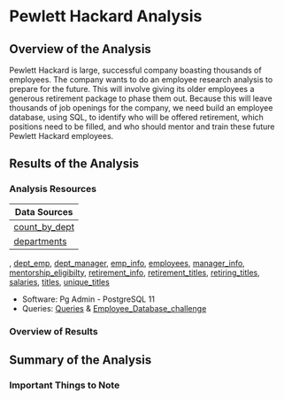 # Pewlett Hackard Analysis

## Overview of the Analysis

Pewlett Hackard is large, successful company boasting thousands of employees. The company wants to do an employee research analysis to prepare for the future. This will involve giving its older employees a generous retirement package to phase them out. Because this will leave thousands of job openings for the company, we need build an employee database, using SQL, to identify who will be offered retirement, which positions need to be filled, and who should mentor and train these future Pewlett Hackard employees.

## Results of the Analysis

### Analysis Resources
Data Sources| 
------------- | 
[count_by_dept](https://github.com/dwwatson1/Pewlett-Hackard-Analysis/blob/main/Data/count_by_dept.csv)  | 
[departments](https://github.com/dwwatson1/Pewlett-Hackard-Analysis/blob/main/Data/departments.csv) | 

, [dept_emp](https://github.com/dwwatson1/Pewlett-Hackard-Analysis/blob/main/Data/dept_emp.csv), [dept_manager](https://github.com/dwwatson1/Pewlett-Hackard-Analysis/blob/main/Data/dept_manager.csv), [emp_info](https://github.com/dwwatson1/Pewlett-Hackard-Analysis/blob/main/Data/emp_info.csv), [employees](https://github.com/dwwatson1/Pewlett-Hackard-Analysis/blob/main/Data/employees.csv), [manager_info](https://github.com/dwwatson1/Pewlett-Hackard-Analysis/blob/main/Data/manager_info.csv), [mentorship_eligibilty](https://github.com/dwwatson1/Pewlett-Hackard-Analysis/blob/main/Data/mentorship_eligibilty.csv), [retirement_info](https://github.com/dwwatson1/Pewlett-Hackard-Analysis/blob/main/Data/retirement_info.csv), [retirement_titles](https://github.com/dwwatson1/Pewlett-Hackard-Analysis/blob/main/Data/retirement_titles.csv), [retiring_titles](https://github.com/dwwatson1/Pewlett-Hackard-Analysis/blob/main/Data/retiring_titles.csv), [salaries](https://github.com/dwwatson1/Pewlett-Hackard-Analysis/blob/main/Data/salaries.csv), [titles](https://github.com/dwwatson1/Pewlett-Hackard-Analysis/blob/main/Data/titles.csv), [unique_titles](https://github.com/dwwatson1/Pewlett-Hackard-Analysis/blob/main/Data/unique_titles.csv)
 
* Software: Pg Admin - PostgreSQL 11 
* Queries: [Queries](https://github.com/dwwatson1/Pewlett-Hackard-Analysis/blob/main/Queries/queries.sql) & [Employee_Database_challenge](https://github.com/dwwatson1/Pewlett-Hackard-Analysis/blob/main/Queries/Employee_Database_challenge.sql)
 
### Overview of Results 

## Summary of the Analysis

### Important Things to Note
  
